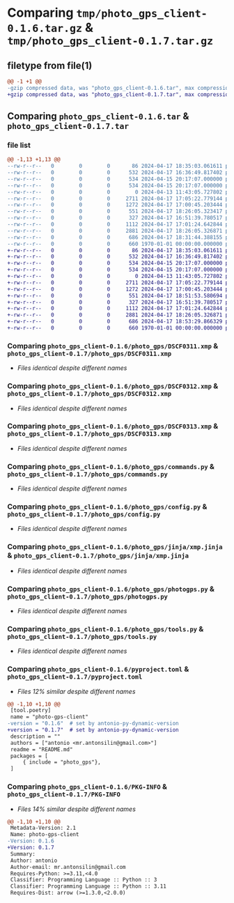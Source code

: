 # Comparing `tmp/photo_gps_client-0.1.6.tar.gz` & `tmp/photo_gps_client-0.1.7.tar.gz`

## filetype from file(1)

```diff
@@ -1 +1 @@
-gzip compressed data, was "photo_gps_client-0.1.6.tar", max compression
+gzip compressed data, was "photo_gps_client-0.1.7.tar", max compression
```

## Comparing `photo_gps_client-0.1.6.tar` & `photo_gps_client-0.1.7.tar`

### file list

```diff
@@ -1,13 +1,13 @@
--rw-r--r--   0        0        0       86 2024-04-17 18:35:03.061611 photo_gps_client-0.1.6/README.md
--rw-r--r--   0        0        0      532 2024-04-17 16:36:49.817402 photo_gps_client-0.1.6/photo_gps/DSCF0311.xmp
--rw-r--r--   0        0        0      534 2024-04-15 20:17:07.000000 photo_gps_client-0.1.6/photo_gps/DSCF0312.xmp
--rw-r--r--   0        0        0      534 2024-04-15 20:17:07.000000 photo_gps_client-0.1.6/photo_gps/DSCF0313.xmp
--rw-r--r--   0        0        0        0 2024-04-13 11:43:05.727802 photo_gps_client-0.1.6/photo_gps/__init__.py
--rw-r--r--   0        0        0     2711 2024-04-17 17:05:22.779144 photo_gps_client-0.1.6/photo_gps/commands.py
--rw-r--r--   0        0        0     1272 2024-04-17 17:00:45.203444 photo_gps_client-0.1.6/photo_gps/config.py
--rw-r--r--   0        0        0      551 2024-04-17 18:26:05.323417 photo_gps_client-0.1.6/photo_gps/jinja/xmp.jinja
--rw-r--r--   0        0        0      327 2024-04-17 16:51:39.780517 photo_gps_client-0.1.6/photo_gps/photogps.example.yaml
--rw-r--r--   0        0        0     1112 2024-04-17 17:01:24.642844 photo_gps_client-0.1.6/photo_gps/photogps.py
--rw-r--r--   0        0        0     2881 2024-04-17 18:26:05.326871 photo_gps_client-0.1.6/photo_gps/tools.py
--rw-r--r--   0        0        0      686 2024-04-17 18:31:44.388155 photo_gps_client-0.1.6/pyproject.toml
--rw-r--r--   0        0        0      660 1970-01-01 00:00:00.000000 photo_gps_client-0.1.6/PKG-INFO
+-rw-r--r--   0        0        0       86 2024-04-17 18:35:03.061611 photo_gps_client-0.1.7/README.md
+-rw-r--r--   0        0        0      532 2024-04-17 16:36:49.817402 photo_gps_client-0.1.7/photo_gps/DSCF0311.xmp
+-rw-r--r--   0        0        0      534 2024-04-15 20:17:07.000000 photo_gps_client-0.1.7/photo_gps/DSCF0312.xmp
+-rw-r--r--   0        0        0      534 2024-04-15 20:17:07.000000 photo_gps_client-0.1.7/photo_gps/DSCF0313.xmp
+-rw-r--r--   0        0        0        0 2024-04-13 11:43:05.727802 photo_gps_client-0.1.7/photo_gps/__init__.py
+-rw-r--r--   0        0        0     2711 2024-04-17 17:05:22.779144 photo_gps_client-0.1.7/photo_gps/commands.py
+-rw-r--r--   0        0        0     1272 2024-04-17 17:00:45.203444 photo_gps_client-0.1.7/photo_gps/config.py
+-rw-r--r--   0        0        0      551 2024-04-17 18:51:53.580694 photo_gps_client-0.1.7/photo_gps/jinja/xmp.jinja
+-rw-r--r--   0        0        0      327 2024-04-17 16:51:39.780517 photo_gps_client-0.1.7/photo_gps/photogps.example.yaml
+-rw-r--r--   0        0        0     1112 2024-04-17 17:01:24.642844 photo_gps_client-0.1.7/photo_gps/photogps.py
+-rw-r--r--   0        0        0     2881 2024-04-17 18:26:05.326871 photo_gps_client-0.1.7/photo_gps/tools.py
+-rw-r--r--   0        0        0      686 2024-04-17 18:53:29.866329 photo_gps_client-0.1.7/pyproject.toml
+-rw-r--r--   0        0        0      660 1970-01-01 00:00:00.000000 photo_gps_client-0.1.7/PKG-INFO
```

### Comparing `photo_gps_client-0.1.6/photo_gps/DSCF0311.xmp` & `photo_gps_client-0.1.7/photo_gps/DSCF0311.xmp`

 * *Files identical despite different names*

### Comparing `photo_gps_client-0.1.6/photo_gps/DSCF0312.xmp` & `photo_gps_client-0.1.7/photo_gps/DSCF0312.xmp`

 * *Files identical despite different names*

### Comparing `photo_gps_client-0.1.6/photo_gps/DSCF0313.xmp` & `photo_gps_client-0.1.7/photo_gps/DSCF0313.xmp`

 * *Files identical despite different names*

### Comparing `photo_gps_client-0.1.6/photo_gps/commands.py` & `photo_gps_client-0.1.7/photo_gps/commands.py`

 * *Files identical despite different names*

### Comparing `photo_gps_client-0.1.6/photo_gps/config.py` & `photo_gps_client-0.1.7/photo_gps/config.py`

 * *Files identical despite different names*

### Comparing `photo_gps_client-0.1.6/photo_gps/jinja/xmp.jinja` & `photo_gps_client-0.1.7/photo_gps/jinja/xmp.jinja`

 * *Files identical despite different names*

### Comparing `photo_gps_client-0.1.6/photo_gps/photogps.py` & `photo_gps_client-0.1.7/photo_gps/photogps.py`

 * *Files identical despite different names*

### Comparing `photo_gps_client-0.1.6/photo_gps/tools.py` & `photo_gps_client-0.1.7/photo_gps/tools.py`

 * *Files identical despite different names*

### Comparing `photo_gps_client-0.1.6/pyproject.toml` & `photo_gps_client-0.1.7/pyproject.toml`

 * *Files 12% similar despite different names*

```diff
@@ -1,10 +1,10 @@
 [tool.poetry]
 name = "photo-gps-client"
-version = "0.1.6"  # set by antonio-py-dynamic-version
+version = "0.1.7"  # set by antonio-py-dynamic-version
 description = ""
 authors = ["antonio <mr.antonsilin@gmail.com>"]
 readme = "README.md"
 packages = [
     { include = "photo_gps"},
 ]
```

### Comparing `photo_gps_client-0.1.6/PKG-INFO` & `photo_gps_client-0.1.7/PKG-INFO`

 * *Files 14% similar despite different names*

```diff
@@ -1,10 +1,10 @@
 Metadata-Version: 2.1
 Name: photo-gps-client
-Version: 0.1.6
+Version: 0.1.7
 Summary: 
 Author: antonio
 Author-email: mr.antonsilin@gmail.com
 Requires-Python: >=3.11,<4.0
 Classifier: Programming Language :: Python :: 3
 Classifier: Programming Language :: Python :: 3.11
 Requires-Dist: arrow (>=1.3.0,<2.0.0)
```

